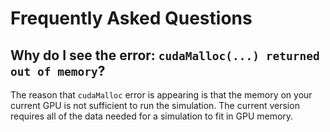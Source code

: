 # Frequently Asked Questions

## Why do I see the error: `cudaMalloc(...) returned out of memory`?

The reason that `cudaMalloc` error is appearing is that the memory on your current GPU is not sufficient to run the simulation. The current version requires all of the data needed for a simulation to fit in GPU memory.
